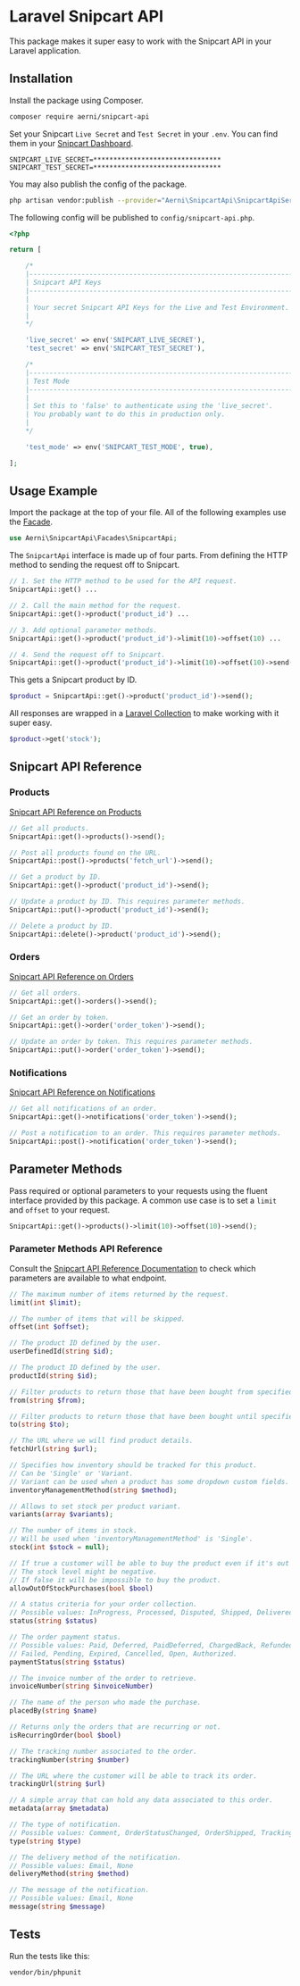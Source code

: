 # Laravel Snipcart API
This package makes it super easy to work with the Snipcart API in your Laravel application.

## Installation
Install the package using Composer.

```bash
composer require aerni/snipcart-api
```

Set your Snipcart `Live Secret` and `Test Secret` in your `.env`. You can find them in your [Snipcart Dashboard](https://app.snipcart.com/dashboard/account/credentials).

```env
SNIPCART_LIVE_SECRET=********************************
SNIPCART_TEST_SECRET=********************************
```

You may also publish the config of the package.

```bash
php artisan vendor:publish --provider="Aerni\SnipcartApi\SnipcartApiServiceProvider"
```

The following config will be published to `config/snipcart-api.php`.

```php
<?php

return [

    /*
    |--------------------------------------------------------------------------
    | Snipcart API Keys
    |--------------------------------------------------------------------------
    |
    | Your secret Snipcart API Keys for the Live and Test Environment.
    |
    */

    'live_secret' => env('SNIPCART_LIVE_SECRET'),
    'test_secret' => env('SNIPCART_TEST_SECRET'),

    /*
    |--------------------------------------------------------------------------
    | Test Mode
    |--------------------------------------------------------------------------
    |
    | Set this to 'false' to authenticate using the 'live_secret'.
    | You probably want to do this in production only.
    |
    */

    'test_mode' => env('SNIPCART_TEST_MODE', true),

];
```

## Usage Example
Import the package at the top of your file. All of the following examples use the [Facade](https://laravel.com/docs/master/facades).

```php
use Aerni\SnipcartApi\Facades\SnipcartApi;
```

The `SnipcartApi` interface is made up of four parts. From defining the HTTP method to sending the request off to Snipcart.

```php
// 1. Set the HTTP method to be used for the API request.
SnipcartApi::get() ...

// 2. Call the main method for the request.
SnipcartApi::get()->product('product_id') ...

// 3. Add optional parameter methods.
SnipcartApi::get()->product('product_id')->limit(10)->offset(10) ...

// 4. Send the request off to Snipcart.
SnipcartApi::get()->product('product_id')->limit(10)->offset(10)->send();
```

This gets a Snipcart product by ID.

```php
$product = SnipcartApi::get()->product('product_id')->send();
```

All responses are wrapped in a [Laravel Collection](https://laravel.com/docs/master/collections) to make working with it super easy.

```php
$product->get('stock');
```

## Snipcart API Reference

### Products
[Snipcart API Reference on Products](https://docs.snipcart.com/v3/api-reference/products)

```php
// Get all products.
SnipcartApi::get()->products()->send();

// Post all products found on the URL.
SnipcartApi::post()->products('fetch_url')->send();

// Get a product by ID.
SnipcartApi::get()->product('product_id')->send();

// Update a product by ID. This requires parameter methods.
SnipcartApi::put()->product('product_id')->send();

// Delete a product by ID.
SnipcartApi::delete()->product('product_id')->send();
```

### Orders
[Snipcart API Reference on Orders](https://docs.snipcart.com/v3/api-reference/orders)

```php
// Get all orders.
SnipcartApi::get()->orders()->send();

// Get an order by token.
SnipcartApi::get()->order('order_token')->send();

// Update an order by token. This requires parameter methods.
SnipcartApi::put()->order('order_token')->send();
```

### Notifications
[Snipcart API Reference on Notifications](https://docs.snipcart.com/v3/api-reference/notifications)

```php
// Get all notifications of an order.
SnipcartApi::get()->notifications('order_token')->send();

// Post a notification to an order. This requires parameter methods.
SnipcartApi::post()->notification('order_token')->send();
```

## Parameter Methods
Pass required or optional parameters to your requests using the fluent interface provided by this package. A common use case is to set a `limit` and `offset` to your request.

```php
SnipcartApi::get()->products()->limit(10)->offset(10)->send();
```

### Parameter Methods API Reference
Consult the [Snipcart API Reference Documentation](https://docs.snipcart.com/v3/api-reference/introduction) to check which parameters are available to what endpoint.

```php
// The maximum number of items returned by the request.
limit(int $limit);

// The number of items that will be skipped.
offset(int $offset);

// The product ID defined by the user.
userDefinedId(string $id);

// The product ID defined by the user.
productId(string $id);

// Filter products to return those that have been bought from specified date.
from(string $from);

// Filter products to return those that have been bought until specified date.
to(string $to);

// The URL where we will find product details.
fetchUrl(string $url);

// Specifies how inventory should be tracked for this product.
// Can be 'Single' or 'Variant.
// Variant can be used when a product has some dropdown custom fields.
inventoryManagementMethod(string $method);

// Allows to set stock per product variant.
variants(array $variants);

// The number of items in stock.
// Will be used when 'inventoryManagementMethod' is 'Single'.
stock(int $stock = null);

// If true a customer will be able to buy the product even if it's out of stock.
// The stock level might be negative.
// If false it will be impossible to buy the product.
allowOutOfStockPurchases(bool $bool)

// A status criteria for your order collection.
// Possible values: InProgress, Processed, Disputed, Shipped, Delivered, Pending, Cancelled
status(string $status)

// The order payment status.
// Possible values: Paid, Deferred, PaidDeferred, ChargedBack, Refunded, Paidout,
// Failed, Pending, Expired, Cancelled, Open, Authorized.
paymentStatus(string $status)

// The invoice number of the order to retrieve.
invoiceNumber(string $invoiceNumber)

// The name of the person who made the purchase.
placedBy(string $name)

// Returns only the orders that are recurring or not.
isRecurringOrder(bool $bool)

// The tracking number associated to the order.
trackingNumber(string $number)

// The URL where the customer will be able to track its order.
trackingUrl(string $url)

// A simple array that can hold any data associated to this order.
metadata(array $metadata)

// The type of notification.
// Possible values: Comment, OrderStatusChanged, OrderShipped, TrackingNumber, Invoice
type(string $type)

// The delivery method of the notification.
// Possible values: Email, None
deliveryMethod(string $method)

// The message of the notification.
// Possible values: Email, None
message(string $message)
```

## Tests
Run the tests like this:

```bash
vendor/bin/phpunit
```
